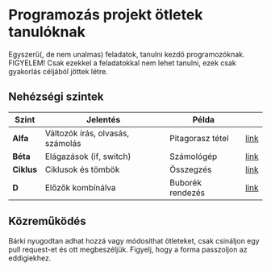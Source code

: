 # Programozás projekt ötletek tanulóknak

Egyszerű(, de nem unalmas) feladatok, tanulni kezdő programozóknak. FIGYELEM! Csak ezekkel a feladatokkal nem lehet tanulni, ezek csak gyakorlás céljából jöttek létre.

## Nehézségi szintek

| Szint      | Jelentés                         | Példa            |                          |
| ---------- | -------------------------------- | ---------------- | ------------------------ |
| **Alfa**   | Változók írás, olvasás, számolás | Pitagorasz tétel | [link](./Feladatok/A.md) |
| **Béta**   | Elágazások (if, switch)          | Számológép       | [link](./Feladatok/B.md) |
| **Ciklus** | Ciklusok és tömbök               | Összegzés        | [link](./Feladatok/C.md) |
| **D**      | Előzők kombínálva                | Buborék rendezés | [link](./Feladatok/D.md) |

## Közreműködés

Bárki nyugodtan adhat hozzá vagy módosíthat ötleteket, csak csináljon egy pull request-et és ott megbeszéljük. Figyelj, hogy a forma passzoljon az eddigiekhez.
